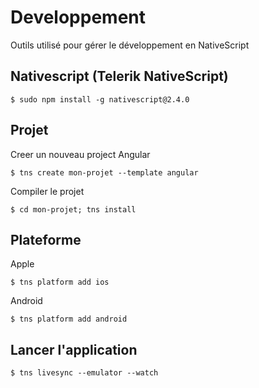 # Developpement

Outils utilisé pour gérer le développement en NativeScript

## Nativescript (Telerik NativeScript)
```
$ sudo npm install -g nativescript@2.4.0
```

## Projet

Creer un nouveau project Angular
```
$ tns create mon-projet --template angular
```

Compiler le projet
```
$ cd mon-projet; tns install
```


## Plateforme

Apple
```
$ tns platform add ios
```

Android
```
$ tns platform add android
```

## Lancer l'application
```
$ tns livesync --emulator --watch
```
